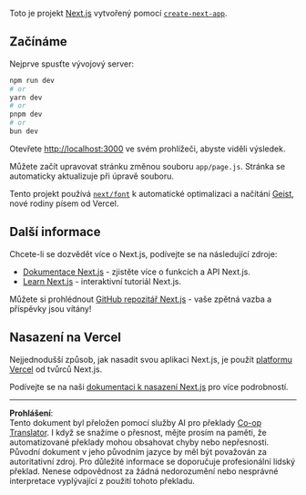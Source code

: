 <!--
CO_OP_TRANSLATOR_METADATA:
{
  "original_hash": "ff47271e53637b2ba6ba72ad2b70f6d7",
  "translation_date": "2025-10-03T11:58:27+00:00",
  "source_file": "memory-game/README.md",
  "language_code": "cs"
}
-->
Toto je projekt [Next.js](https://nextjs.org) vytvořený pomocí [`create-next-app`](https://github.com/vercel/next.js/tree/canary/packages/create-next-app).

## Začínáme

Nejprve spusťte vývojový server:

```bash
npm run dev
# or
yarn dev
# or
pnpm dev
# or
bun dev
```

Otevřete [http://localhost:3000](http://localhost:3000) ve svém prohlížeči, abyste viděli výsledek.

Můžete začít upravovat stránku změnou souboru `app/page.js`. Stránka se automaticky aktualizuje při úpravě souboru.

Tento projekt používá [`next/font`](https://nextjs.org/docs/app/building-your-application/optimizing/fonts) k automatické optimalizaci a načítání [Geist](https://vercel.com/font), nové rodiny písem od Vercel.

## Další informace

Chcete-li se dozvědět více o Next.js, podívejte se na následující zdroje:

- [Dokumentace Next.js](https://nextjs.org/docs) - zjistěte více o funkcích a API Next.js.
- [Learn Next.js](https://nextjs.org/learn) - interaktivní tutoriál Next.js.

Můžete si prohlédnout [GitHub repozitář Next.js](https://github.com/vercel/next.js) - vaše zpětná vazba a příspěvky jsou vítány!

## Nasazení na Vercel

Nejjednodušší způsob, jak nasadit svou aplikaci Next.js, je použít [platformu Vercel](https://vercel.com/new?utm_medium=default-template&filter=next.js&utm_source=create-next-app&utm_campaign=create-next-app-readme) od tvůrců Next.js.

Podívejte se na naši [dokumentaci k nasazení Next.js](https://nextjs.org/docs/app/building-your-application/deploying) pro více podrobností.

---

**Prohlášení**:  
Tento dokument byl přeložen pomocí služby AI pro překlady [Co-op Translator](https://github.com/Azure/co-op-translator). I když se snažíme o přesnost, mějte prosím na paměti, že automatizované překlady mohou obsahovat chyby nebo nepřesnosti. Původní dokument v jeho původním jazyce by měl být považován za autoritativní zdroj. Pro důležité informace se doporučuje profesionální lidský překlad. Nenese odpovědnost za žádná nedorozumění nebo nesprávné interpretace vyplývající z použití tohoto překladu.
